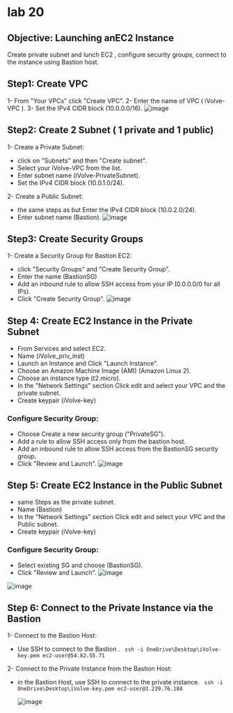 # lab 20
## Objective: Launching anEC2 Instance
Create private subnet and lunch EC2 , configure security groups, connect to the instance using Bastion host.

## Step1: Create VPC 
1- From "Your VPCs" click "Create VPC".
2- Enter the name of VPC ( iVolve-VPC ).
3- Set the IPv4 CIDR block (10.0.0.0/16).
 ![image](https://github.com/ramy282/iVolve_OJT/assets/60857262/7c750986-055b-488a-b789-fb029a1bbbe9)

## Step2: Create 2 Subnet ( 1 private and 1 public)
1- Create a Private Subnet:
- click on "Subnets" and then "Create subnet".
- Select your iVolve-VPC from the list.
- Enter subnet name (iVolve-PrivateSubnet).
- Set the IPv4 CIDR block (10.0.1.0/24).
  
2- Create a Public Subnet:
- the same steps as but Enter the IPv4 CIDR block (10.0.2.0/24).
- Enter subnet name (Bastion).
  ![image](https://github.com/ramy282/iVolve_OJT/assets/60857262/0040ae67-9d97-4277-8b3e-ffb2f3aa8298)

## Step3: Create Security Groups
1- Create a Security Group for Bastion EC2:

- click "Security Groups" and "Create Security Group".
- Enter the name (BastionSG)
- Add an inbound rule to allow SSH access from your IP (0.0.0.0/0 for all IPs).
- Click "Create Security Group".
![image](https://github.com/ramy282/iVolve_OJT/assets/60857262/5f1312eb-b3c1-4dda-a740-db4e7483f0c5)

## Step 4: Create EC2 Instance in the Private Subnet
- From Services and select EC2.
-  Name (iVolve_priv_inst)
- Launch an Instance and Click "Launch Instance".
- Choose an Amazon Machine Image (AMI) (Amazon Linux 2).
- Choose an instance type (t2.micro).
- In the "Network Settings" section Click edit and select your VPC and the private subnet.
- Create keypair (iVolve-key)
### Configure Security Group:
- Choose Create a new security group ("PrivateSG").
- Add a rule to allow SSH access only from the bastion host.
- Add an inbound rule to allow SSH access from the BastionSG security group.
- Click "Review and Launch".
![image](https://github.com/ramy282/iVolve_OJT/assets/60857262/e2a399f2-0d80-4f0a-b356-bc7b59040444)

## Step 5: Create EC2 Instance in the Public Subnet
- same Steps as the private subnet.
- Name (Bastion)
- In the "Network Settings" section Click edit and select your VPC and the  Public subnet.
- Create keypair (iVolve-key)
### Configure Security Group:
- Select existing SG and choose (BastionSG).
- Click "Review and Launch".
 ![image](https://github.com/ramy282/iVolve_OJT/assets/60857262/2b81f2bb-ba53-43d3-ba7c-1a64842d6e7a)

![image](https://github.com/ramy282/iVolve_OJT/assets/60857262/4d4e9148-fcee-4194-8d79-b319c8aa820a)

## Step 6: Connect to the Private Instance via the Bastion
1- Connect to the Bastion Host:
- Use SSH to connect to the Bastion . ` ssh -i OneDrive\Desktop\iVolve-key.pem ec2-user@54.82.55.71`
  
2- Connect to the Private Instance from the Bastion Host:
- in the Bastion Host, use SSH to connect to the private instance. ` ssh -i OneDrive\Desktop\iVolve-key.pem ec2-user@3.239.76.184`
  
  ![image](https://github.com/ramy282/iVolve_OJT/assets/60857262/3fbd65ab-1ea9-4fc6-b405-6d8fb6df52b0)

